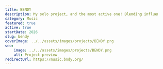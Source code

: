 ```yaml
---
title: BENDY
description: My solo project, and the most active one! Blending influences, guitars and synths to create a space where you can share feelings, be vulnerable and enjoy yourself. I compose the music, write the lyrics, sing, perform, master and mix everything released under this artist name.
category: Music
featured: true
active: true
startDate: 2026
slug: bendy
coverImage: ../../assets/images/projects/BENDY.png
seo: 
    image: ../../assets/images/projects/BENDY.png
    alt: Project preview
redirectUrl: https://music.bndy.org/
---
```

